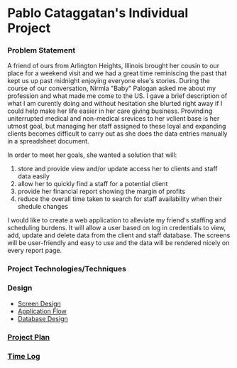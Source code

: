 # Pablo Cataggatan's Individual Project

### Problem Statement

A friend of ours from Arlington Heights, Illinois brought her cousin to our place for a weekend visit and we had a great time reminiscing the past that kept us up past midnight enjoying everyone else's stories. During the course of our conversation, Nirmla "Baby" Palogan asked me about my profession and what made me come to the US. I gave a brief description of what I am curently doing and without hesitation she blurted right away if I could help make her life easier in her care giving business. Provinding uniterrupted medical and non-medical srevices to her vclient base is her utmost goal, but managing her staff assigned to these loyal and expanding clients becomes difficult to carry out as she does the data entries manually in a spreadsheet document.

In order to meet her goals, she wanted a solution that will:
1. store and provide view and/or update access her to clients and staff data easily
2. allow her to quickly find a staff for a potential client
3. provide her financial report showing the margin of profits
4. reduce the overall time taken to search for staff availability when their shedule changes

I would like to create a web application to alleviate my friend's staffing and scheduling burdens. It will allow a user based on log in credentials to view, add, update and delete data from the client and staff database. The screens will be user-friendly and easy to use and the data will be rendered nicely on every report page.  

### Project Technologies/Techniques

### Design
* [Screen Design](DesignDocuments/Screens.md)
* [Application Flow](DesignDocuments/ApplicationFlow.md)
* [Database Design](DesignDocuments/DatabaseDiagram.md)

### [Project Plan](ProjectPlan.md)

### [Time Log](TimeLog.md) 
